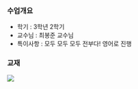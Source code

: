 ### 수업개요
- 학기 : 3학년 2학기
- 교수님 : 최봉준 교수님
- 특이사항 : 모두 모두 모두 전부다! 영어로 진행

### 교재
![](https://images.velog.io/images/yesterdaykite/post/afa63d10-c5f6-41f9-b36f-dd60bba2bbd7/image.png)
